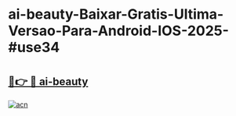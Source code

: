 # ai-beauty-Baixar-Gratis-Ultima-Versao-Para-Android-IOS-2025-#use34

# <h2><a href="https://ainizakaria.my?title=ai-beauty&ref=22M">🔗👉 🔴 ai-beauty</a></h2>

[![acn](https://github.com/user-attachments/assets/0f9c940e-d8b0-45ae-aac7-cd30a18b3e1c)](https://ainizakaria.my?title=ai-beauty&ref=22M)

